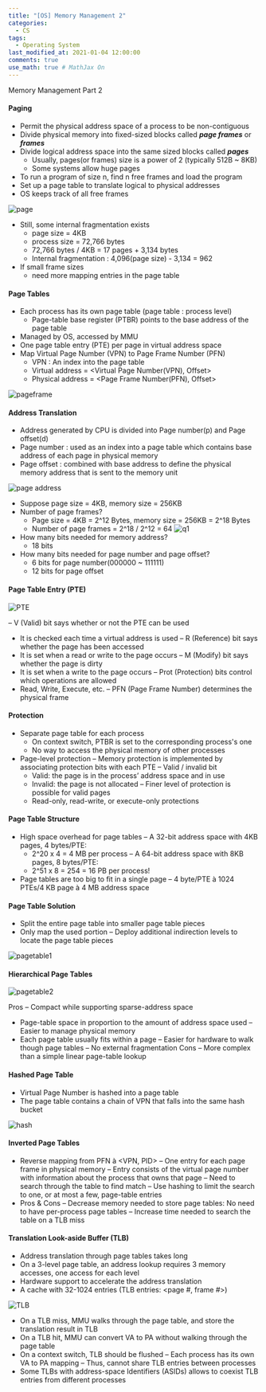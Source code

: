```yaml
---
title: "[OS] Memory Management 2"
categories: 
  - CS
tags:
  - Operating System
last_modified_at: 2021-01-04 12:00:00
comments: true
use_math: true # MathJax On
---
```


Memory Management Part 2

#### Paging 
- Permit the physical address space of a process to be non-contiguous
- Divide physical memory into fixed-sized blocks called ***page frames*** or ***frames***
- Divide logical address space into the same sized blocks called ***pages***
  - Usually, pages(or frames) size is a power of 2 (typically 512B ~ 8KB)
  - Some systems allow huge pages
- To run a program of size n, find n free frames and load the program
- Set up a page table to translate logical to physical addresses
- OS keeps track of all free frames

![page](https://user-images.githubusercontent.com/62474292/112705133-c262b780-8ee0-11eb-959c-79f80743d727.JPG)

- Still, some internal fragmentation exists
  - page size = 4KB
  - process size = 72,766 bytes
  - 72,766 bytes / 4KB = 17 pages + 3,134 bytes
  - Internal fragmentation : 4,096(page size) - 3,134 = 962
- If small frame sizes
  - need more mapping entries in the page table

#### Page Tables
- Each process has its own page table (page table : process level)
  - Page-table base register (PTBR) points to the base address of the page table
- Managed by OS, accessed by MMU
- One page table entry (PTE) per page in virtual address space
- Map Virtual Page Number (VPN) to Page Frame Number (PFN)
  - VPN : An index into the page table
  - Virtual address = <Virtual Page Number(VPN), Offset>
  - Physical address = <Page Frame Number(PFN), Offset>

![pageframe](https://user-images.githubusercontent.com/62474292/112714917-1b057500-8f20-11eb-9fc9-6c4ae3e67c44.JPG)


#### Address Translation
- Address generated by CPU is divided into Page number(p) and Page offset(d)
- Page number : used as an index into a page table which contains base address of each page in physical memory
- Page offset : combined with base address to define the physical memory address that is sent to the memory unit 

![page address](https://user-images.githubusercontent.com/62474292/112714963-7fc0cf80-8f20-11eb-9f2c-eaa6e0a362d0.JPG)

- Suppose page size = 4KB, memory size = 256KB
- Number of page frames?
  - Page size = 4KB = 2^12 Bytes, memory size = 256KB = 2^18 Bytes
  - Number of page frames = 2^18 / 2^12 = 64
  ![q1](https://user-images.githubusercontent.com/62474292/112715989-11334000-8f27-11eb-9cb2-9c3f40860671.JPG)
- How many bits needed for memory address?
  - 18 bits
- How many bits needed for page number and page offset?
  - 6 bits for page number(000000 ~ 111111)
  - 12 bits for page offset

#### Page Table Entry (PTE)

![PTE](https://user-images.githubusercontent.com/62474292/112716099-a9c9c000-8f27-11eb-8606-343c3c287cd4.JPG)

– V (Valid) bit says whether or not the PTE can be used
  - It is checked each time a virtual address is used
– R (Reference) bit says whether the page has been accessed
  - It is set when a read or write to the page occurs
– M (Modify) bit says whether the page is dirty
  - It is set when a write to the page occurs
– Prot (Protection) bits control which operations are allowed 
  - Read, Write, Execute, etc.
– PFN (Page Frame Number) determines the physical frame

#### Protection

- Separate page table for each process
  - On context switch, PTBR is set to the corresponding process's one
  - No way to access the physical memory of other processes
- Page-level protection
  – Memory protection is implemented by associating protection bits with each PTE
  – Valid / invalid bit
    - Valid: the page is in the process’ address space and in use
    - Invalid: the page is not allocated
  – Finer level of protection is possible for valid pages
    - Read-only, read-write, or execute-only protections

#### Page Table Structure
- High space overhead for page tables
  – A 32-bit address space with 4KB pages, 4 bytes/PTE:
    - 2^20 x 4 = 4 MB per process
  – A 64-bit address space with 8KB pages, 8 bytes/PTE:
    - 2^51 x 8 = 254 = 16 PB per process!
- Page tables are too big to fit in a single page
  – 4 byte/PTE à 1024 PTEs/4 KB page à 4 MB address space

#### Page Table Solution
- Split the entire page table into smaller page table pieces
- Only map the used portion
– Deploy additional indirection levels to locate the page table pieces

![pagetable1](https://user-images.githubusercontent.com/62474292/112716931-ba306980-8f2c-11eb-8c8d-047d7d60d15a.JPG)

#### Hierarchical Page Tables

![pagetable2](https://user-images.githubusercontent.com/62474292/112716932-bac90000-8f2c-11eb-8242-ad0a42f244b2.JPG)

Pros
– Compact while supporting sparse-address space
  - Page-table space in proportion to the amount of address space used
– Easier to manage physical memory
  - Each page table usually fits within a page
– Easier for hardware to walk though page tables
– No external fragmentation
Cons
– More complex than a simple linear page-table lookup

#### Hashed Page Table
- Virtual Page Number is hashed into a page table
- The page table contains a chain of VPN that falls into the same hash bucket

![hash](https://user-images.githubusercontent.com/62474292/112717021-3fb41980-8f2d-11eb-9c59-505165f9ee7a.JPG)


#### Inverted Page Tables
- Reverse mapping from PFN à <VPN, PID>
  – One entry for each page frame in physical memory
  – Entry consists of the virtual page number with information about the process that owns that page
  – Need to search through the table to find match
  – Use hashing to limit the search to one, or at most a few, page-table entries
- Pros & Cons
  – Decrease memory needed to store page tables: No need to have per-process page tables
  – Increase time needed to search the table on a TLB miss
  
#### Translation Look-aside Buffer (TLB)
- Address translation through page tables takes long
- On a 3-level page table, an address lookup requires 3 memory accesses, one access for each level
- Hardware support to accelerate the address translation
- A cache with 32-1024 entries (TLB entries: <page #, frame #>)

![TLB](https://user-images.githubusercontent.com/62474292/112717095-b51fea00-8f2d-11eb-9cdb-893a24b36df0.JPG)

- On a TLB miss, MMU walks through the page table, and store the translation result in TLB
- On a TLB hit, MMU can convert VA to PA without walking through the page table
- On a context switch, TLB should be flushed
  – Each process has its own VA to PA mapping
  – Thus, cannot share TLB entries between processes
- Some TLBs with address-space Identifiers (ASIDs) allows to coexist TLB entries from different processes
